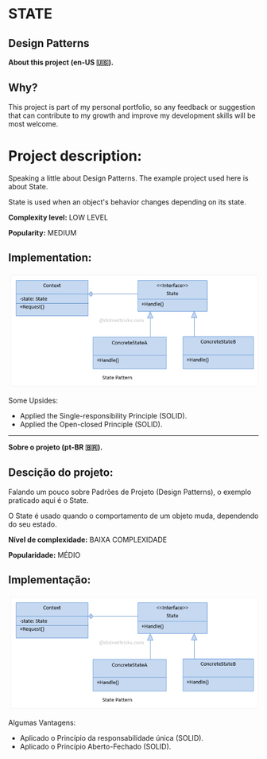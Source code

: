 # STATE
## Design Patterns 

**About this project (en-US 🇺🇸).**

## Why?

This project is part of my personal portfolio, so any feedback or suggestion that can contribute to my growth and improve my development skills will be most welcome.

# Project description:

Speaking a little about Design Patterns. The example project used here is about State.

State is used when an object's behavior changes depending on its state.

**Complexity level:** LOW LEVEL

**Popularity:** MEDIUM

## Implementation:

![Preview-Screens](ImageAsset/ExEn.png)

Some Upsides:

- Applied the Single-responsibility Principle (SOLID).
- Applied the Open-closed Principle (SOLID).


--------------------------------------------------------------------------------------------------------------------------------------------------------------------------------
**Sobre o projeto (pt-BR 🇧🇷).**

## Descição do projeto:

Falando um pouco sobre Padrões de Projeto (Design Patterns), o exemplo praticado aqui é o State.

O State é usado quando o comportamento de um objeto muda, dependendo do seu estado.

**Nível de complexidade:** BAIXA COMPLEXIDADE

**Popularidade:** MÉDIO

## Implementação:

![Preview-Screens](ImageAsset/ExBr.png)

Algumas Vantagens:

- Aplicado o Princípio da responsabilidade única (SOLID).
- Aplicado o Princípio Aberto-Fechado (SOLID).

